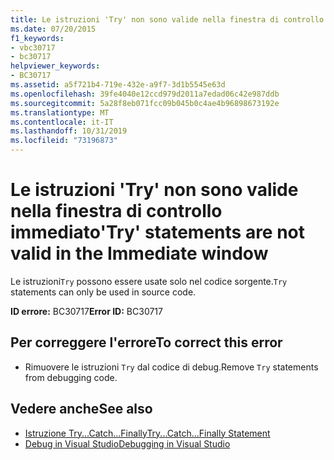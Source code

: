 ```yaml
---
title: Le istruzioni 'Try' non sono valide nella finestra di controllo immediato
ms.date: 07/20/2015
f1_keywords:
- vbc30717
- bc30717
helpviewer_keywords:
- BC30717
ms.assetid: a5f721b4-719e-432e-a9f7-3d1b5545e63d
ms.openlocfilehash: 39fe4040e12ccd979d2011a7edad06c42e987ddb
ms.sourcegitcommit: 5a28f8eb071fcc09b045b0c4ae4b96898673192e
ms.translationtype: MT
ms.contentlocale: it-IT
ms.lasthandoff: 10/31/2019
ms.locfileid: "73196873"
---
```

# <a name="try-statements-are-not-valid-in-the-immediate-window"></a><span data-ttu-id="93a72-102">Le istruzioni 'Try' non sono valide nella finestra di controllo immediato</span><span class="sxs-lookup"><span data-stu-id="93a72-102">'Try' statements are not valid in the Immediate window</span></span>
<span data-ttu-id="93a72-103">Le istruzioni`Try` possono essere usate solo nel codice sorgente.</span><span class="sxs-lookup"><span data-stu-id="93a72-103">`Try` statements can only be used in source code.</span></span>  
  
 <span data-ttu-id="93a72-104">**ID errore:** BC30717</span><span class="sxs-lookup"><span data-stu-id="93a72-104">**Error ID:** BC30717</span></span>  
  
## <a name="to-correct-this-error"></a><span data-ttu-id="93a72-105">Per correggere l'errore</span><span class="sxs-lookup"><span data-stu-id="93a72-105">To correct this error</span></span>  
  
- <span data-ttu-id="93a72-106">Rimuovere le istruzioni `Try` dal codice di debug.</span><span class="sxs-lookup"><span data-stu-id="93a72-106">Remove `Try` statements from debugging code.</span></span>  
  
## <a name="see-also"></a><span data-ttu-id="93a72-107">Vedere anche</span><span class="sxs-lookup"><span data-stu-id="93a72-107">See also</span></span>

- [<span data-ttu-id="93a72-108">Istruzione Try...Catch...Finally</span><span class="sxs-lookup"><span data-stu-id="93a72-108">Try...Catch...Finally Statement</span></span>](../../visual-basic/language-reference/statements/try-catch-finally-statement.md)
- [<span data-ttu-id="93a72-109">Debug in Visual Studio</span><span class="sxs-lookup"><span data-stu-id="93a72-109">Debugging in Visual Studio</span></span>](/visualstudio/debugger/debugger-feature-tour)
